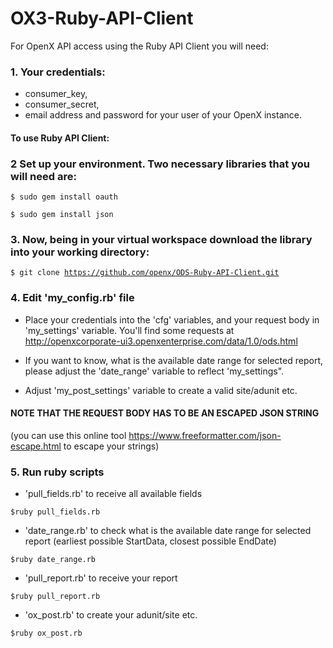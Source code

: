 OX3-Ruby-API-Client
===================
For OpenX API access using the Ruby API Client you will need:

### 1. Your credentials:
- consumer_key,
- consumer_secret,
- email address and password for your user of your OpenX instance.

#### To use Ruby API Client:

### 2 Set up your environment. Two necessary libraries that you will need are:

<code>$ sudo gem install oauth </code>

<code>$ sudo gem install json</code>


### 3. Now, being in your virtual workspace download the library into your working directory:

<code>$ git clone https://github.com/openx/ODS-Ruby-API-Client.git</code>

### 4. Edit 'my_config.rb' file
- Place your credentials into the 'cfg' variables, and your request body in 'my_settings' variable.
You'll find some requests at http://openxcorporate-ui3.openxenterprise.com/data/1.0/ods.html

- If you want to know, what is the available date range for selected report, please adjust the 'date_range' variable to reflect 'my_settings".

- Adjust 'my_post_settings' variable to create a valid site/adunit etc.

#### NOTE THAT THE REQUEST BODY HAS TO BE AN ESCAPED JSON STRING
(you can use this online tool https://www.freeformatter.com/json-escape.html to escape your strings)

### 5. Run ruby scripts
- 'pull_fields.rb' to receive all available fields

<code>$ruby pull_fields.rb</code>

- 'date_range.rb' to check what is the available date range for selected report (earliest possible StartData, closest possible EndDate)

<code>$ruby date_range.rb</code>

- 'pull_report.rb' to receive your report

<code>$ruby pull_report.rb</code>

- 'ox_post.rb' to create your adunit/site etc.

<code>$ruby ox_post.rb</code>
